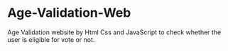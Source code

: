 # Age-Validation-Web
Age Validation website by Html Css and JavaScript to check whether the user is eligible for vote or not.
